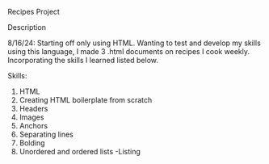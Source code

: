 Recipes Project

Description

8/16/24:
Starting off only using HTML. Wanting to test and develop my skills using this
language, I made 3 .html documents on recipes I cook weekly. Incorporating the
skills I learned listed below.

Skills:
1. HTML
2. Creating HTML boilerplate from scratch
3. Headers
4. Images
5. Anchors
6. Separating lines
7. Bolding
8. Unordered and ordered lists
    -Listing